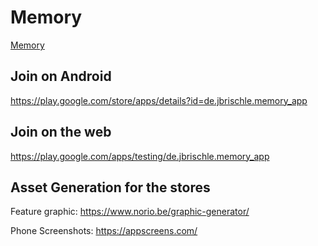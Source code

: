 # Memory

[Memory](https://en.wikipedia.org/wiki/Concentration_(card_game))

## Join on Android

https://play.google.com/store/apps/details?id=de.jbrischle.memory_app

## Join on the web

https://play.google.com/apps/testing/de.jbrischle.memory_app

## Asset Generation for the stores

Feature graphic: https://www.norio.be/graphic-generator/

Phone Screenshots: https://appscreens.com/
